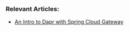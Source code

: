 ### Relevant Articles:

- [An Intro to Dapr with Spring Cloud Gateway](https://www.baeldung.com/dapr-spring-cloud-gateway)
